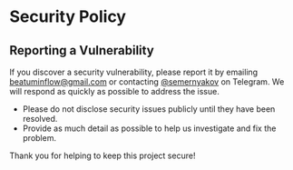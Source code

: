 # Security Policy

## Reporting a Vulnerability

If you discover a security vulnerability, please report it by emailing [beatuminflow@gmail.com](mailto:beatuminflow@gmail.com) or contacting [@semernyakov](https://t.me/semernyakov) on Telegram. We will respond as quickly as possible to address the issue.

- Please do not disclose security issues publicly until they have been resolved.
- Provide as much detail as possible to help us investigate and fix the problem.

Thank you for helping to keep this project secure!
